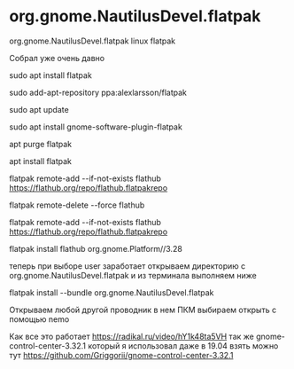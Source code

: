 # org.gnome.NautilusDevel.flatpak
org.gnome.NautilusDevel.flatpak linux flatpak

Собрал уже очень давно

sudo apt install flatpak

sudo add-apt-repository ppa:alexlarsson/flatpak

sudo apt update

sudo apt install gnome-software-plugin-flatpak

apt purge flatpak

apt install flatpak

flatpak remote-add --if-not-exists flathub https://flathub.org/repo/flathub.flatpakrepo

flatpak remote-delete --force flathub

flatpak remote-add --if-not-exists flathub https://flathub.org/repo/flathub.flatpakrepo

flatpak install flathub org.gnome.Platform//3.28

теперь при выборе user заработает открываем директорию с org.gnome.NautilusDevel.flatpak и из терминала выполняем ниже

flatpak install --bundle org.gnome.NautilusDevel.flatpak

Открываем любой другой проводник в нем ПКМ выбираем открыть с помощью nemo 

Как все это работает https://radikal.ru/video/hY1k48ta5VH так же gnome-control-center-3.32.1 который я использовал даже в 19.04 взять можно тут https://github.com/Griggorii/gnome-control-center-3.32.1

